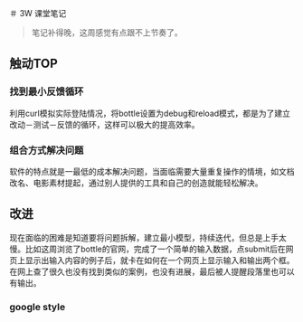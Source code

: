 ＃ 3W 课堂笔记
> 笔记补得晚，这周感觉有点跟不上节奏了。

## 触动TOP

### 找到最小反馈循环
利用curl模拟实际登陆情况，将bottle设置为debug和reload模式，都是为了建立改动－测试－反馈的循环，这样可以极大的提高效率。

### 组合方式解决问题
软件的特点就是一最低的成本解决问题，当面临需要大量重复操作的情境，如文档改名、电影素材提起，通过别人提供的工具和自己的创造就能轻松解决。

## 改进

现在面临的困难是知道要将问题拆解，建立最小模型，持续迭代，但总是上手太慢。比如这周浏览了bottle的官网，完成了一个简单的输入数据，点submit后在网页上显示出输入内容的例子后，就卡在如何在一个网页上显示输入和输出两个框。在网上查了很久也没有找到类似的案例，也没有进展，最后被人提醒段落里也可以有输出。


### google style
